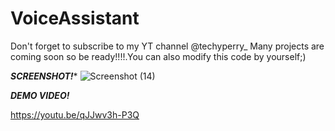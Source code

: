 # VoiceAssistant
Don't forget to subscribe to my YT channel @techyperry_
Many projects are coming soon so be ready!!!!.You can also modify this code by yourself;)
  
 *********SCREENSHOT!********** 
![Screenshot (14)](https://user-images.githubusercontent.com/109096437/234000044-8c3911e0-d297-44be-9ae6-7e0d40a01fe2.png)

 *********DEMO VIDEO!*********

https://youtu.be/qJJwv3h-P3Q

